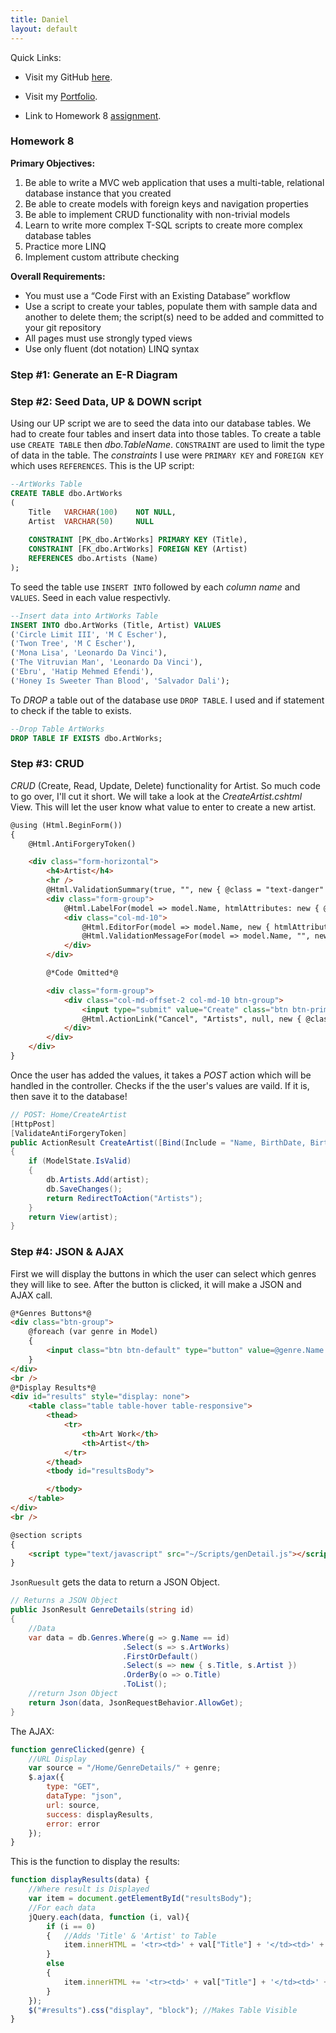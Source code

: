 ```yaml
---
title: Daniel
layout: default
---
```


Quick Links:

* Visit my GitHub [here](https://github.com/tapiad).

* Visit my [Portfolio](https://tapiad.github.io).

* Link to Homework 8 [assignment](http://www.wou.edu/~morses/classes/cs46x/assignments/HW8.html).


### Homework 8

**Primary Objectives:**
1. Be able to write a MVC web application that uses a multi-table, relational database instance that you created
2. Be able to create models with foreign keys and navigation properties
3. Be able to implement CRUD functionality with non-trivial models
4. Learn to write more complex T-SQL scripts to create more complex database tables
5. Practice more LINQ
6. Implement custom attribute checking


**Overall Requirements:**

 * You must use a “Code First with an Existing Database” workflow
 * Use a script to create your tables, populate them with sample data and another to delete them; the script(s) need to be added and committed to your git repository
 * All pages must use strongly typed views
 * Use only fluent (dot notation) LINQ syntax

### Step #1: Generate an E-R Diagram



### Step #2: Seed Data, UP & DOWN script

Using our UP script we are to seed the data into our database tables. We had to create four tables and insert data into those tables. To create a table use `CREATE TABLE` then *dbo.TableName*. `CONSTRAINT` are used to limit the type of data in the table. The *constraints* I use were `PRIMARY KEY` and `FOREIGN KEY` which uses `REFERENCES`. This is the UP script:

```sql
--ArtWorks Table
CREATE TABLE dbo.ArtWorks
(
    Title   VARCHAR(100)    NOT NULL,
    Artist  VARCHAR(50)     NULL
    
    CONSTRAINT [PK_dbo.ArtWorks] PRIMARY KEY (Title),
    CONSTRAINT [FK_dbo.ArtWorks] FOREIGN KEY (Artist)
    REFERENCES dbo.Artists (Name)
);
```

To seed the table use `INSERT INTO` followed by each *column name* and `VALUES`. Seed in each value respectivly.

```sql
--Insert data into ArtWorks Table
INSERT INTO dbo.ArtWorks (Title, Artist) VALUES
('Circle Limit III', 'M C Escher'),
('Twon Tree', 'M C Escher'),
('Mona Lisa', 'Leonardo Da Vinci'),
('The Vitruvian Man', 'Leonardo Da Vinci'),
('Ebru', 'Hatip Mehmed Efendi'),
('Honey Is Sweeter Than Blood', 'Salvador Dali');
```

To *DROP* a table out of the database use `DROP TABLE`. I used and if statement to check if the table to exists.

```sql
--Drop Table ArtWorks
DROP TABLE IF EXISTS dbo.ArtWorks;
``` 

### Step #3: CRUD

*CRUD* (Create, Read, Update, Delete) functionality for Artist. So much code to go over, I'll cut it short. We will take a look at the *CreateArtist.cshtml* View. This will let the user know what value to enter to create a new artist.

```html
@using (Html.BeginForm())
{
    @Html.AntiForgeryToken()

    <div class="form-horizontal">
        <h4>Artist</h4>
        <hr />
        @Html.ValidationSummary(true, "", new { @class = "text-danger" })
        <div class="form-group">
            @Html.LabelFor(model => model.Name, htmlAttributes: new { @class = "control-label col-md-2" })
            <div class="col-md-10">
                @Html.EditorFor(model => model.Name, new { htmlAttributes = new { @class = "form-control" } })
                @Html.ValidationMessageFor(model => model.Name, "", new { @class = "text-danger" })
            </div>
        </div>

        @*Code Omitted*@

        <div class="form-group">
            <div class="col-md-offset-2 col-md-10 btn-group">
                <input type="submit" value="Create" class="btn btn-primary" />
                @Html.ActionLink("Cancel", "Artists", null, new { @class = "btn btn-danger" })
            </div>
        </div>
    </div>
}
```

Once the user has added the values, it takes a *POST* action which will be handled in the controller. Checks if the the user's values are vaild. If it is, then save it to the database!

```cs
// POST: Home/CreateArtist
[HttpPost]
[ValidateAntiForgeryToken]
public ActionResult CreateArtist([Bind(Include = "Name, BirthDate, BirthCity")] Artist artist)
{
    if (ModelState.IsValid)
    {
        db.Artists.Add(artist);
        db.SaveChanges();
        return RedirectToAction("Artists");
    }
    return View(artist);
} 
```

### Step #4: JSON & AJAX

First we will display the buttons in which the user can select which genres they will like to see. After the button is clicked, it will make a JSON and AJAX call.

```html
@*Genres Buttons*@
<div class="btn-group">
    @foreach (var genre in Model)
    {                               
        <input class="btn btn-default" type="button" value=@genre.Name onclick="genreClicked('@genre.Name')" />
    }
</div>
<br />
@*Display Results*@
<div id="results" style="display: none">
    <table class="table table-hover table-responsive">
        <thead>
            <tr>
                <th>Art Work</th>
                <th>Artist</th>
            </tr>
        </thead>
        <tbody id="resultsBody">

        </tbody>
    </table>
</div>
<br />

@section scripts
{
    <script type="text/javascript" src="~/Scripts/genDetail.js"></script>
}
```


`JsonRuesult` gets the data to return a JSON Object.

```cs
// Returns a JSON Object
public JsonResult GenreDetails(string id)
{
    //Data
    var data = db.Genres.Where(g => g.Name == id)
                         .Select(s => s.ArtWorks)
                         .FirstOrDefault()
                         .Select(s => new { s.Title, s.Artist }) 
                         .OrderBy(o => o.Title)
                         .ToList();
    //return Json Object
    return Json(data, JsonRequestBehavior.AllowGet);
}
```

The AJAX:

```js
function genreClicked(genre) {
    //URL Display
    var source = "/Home/GenreDetails/" + genre;
    $.ajax({
        type: "GET",
        dataType: "json",
        url: source,
        success: displayResults,
        error: error
    });
}
```

This is the function to display the results:

```js
function displayResults(data) {
    //Where result is Displayed
    var item = document.getElementById("resultsBody");
    //For each data
    jQuery.each(data, function (i, val){
        if (i == 0)
        {   //Adds 'Title' & 'Artist' to Table
            item.innerHTML = '<tr><td>' + val["Title"] + '</td><td>' + val["Artist"] + '</td></tr>';
        }
        else
        {
            item.innerHTML += '<tr><td>' + val["Title"] + '</td><td>' + val["Artist"] + '</td></tr>';
        }
    });
    $("#results").css("display", "block"); //Makes Table Visible
}

```

